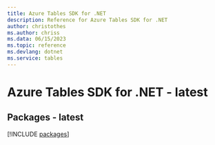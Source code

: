 ```yaml
---
title: Azure Tables SDK for .NET
description: Reference for Azure Tables SDK for .NET
author: christothes
ms.author: chriss
ms.data: 06/15/2023
ms.topic: reference
ms.devlang: dotnet
ms.service: tables
---
```

# Azure Tables SDK for .NET - latest
## Packages - latest
[!INCLUDE [packages](tables-index.md)]